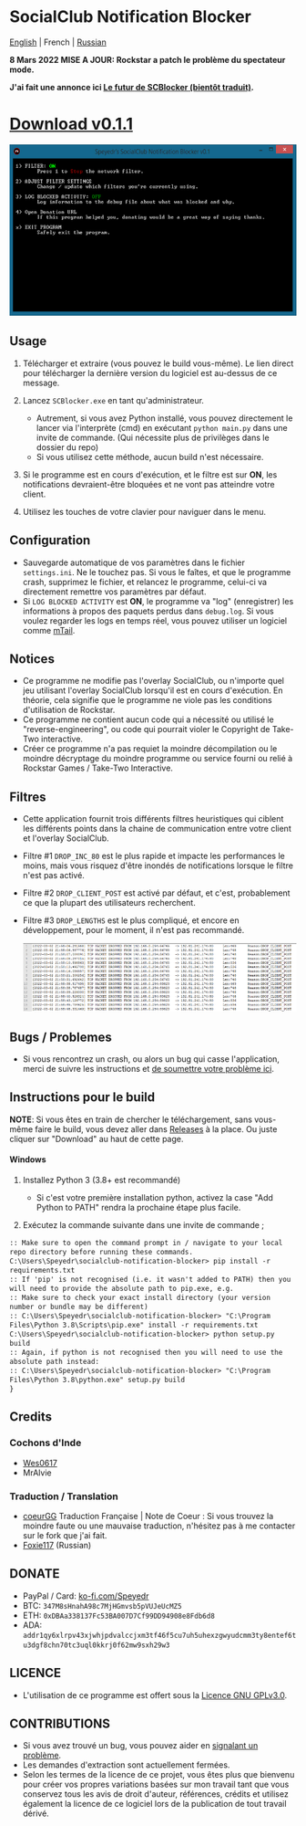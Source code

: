 # SocialClub Notification Blocker

[English](././README.md) | French | [Russian](./RU/README.md)

**8 Mars 2022 MISE A JOUR: Rockstar a patch le problème du spectateur mode.**

**J'ai fait une annonce ici [Le futur de SCBlocker (bientôt traduit)](https://github.com/Speyedr/socialclub-notification-blocker/discussions/12).**

# [Download v0.1.1](https://github.com/Speyedr/socialclub-notification-blocker/releases/download/v0.1.1/SocialClubBlocker-0.1.1.zip)

<img src="/img/SCBlockerTease1.png" alt="Main Menu" height=300 width=562>

## Usage

1. Télécharger et extraire (vous pouvez le build vous-même). Le lien direct pour télécharger la dernière version du logiciel est au-dessus de ce message.
2. Lancez `SCBlocker.exe` en tant qu'administrateur.

	* Autrement, si vous avez Python installé, vous pouvez directement le lancer via l'interprète (cmd) en exécutant `python main.py` dans une invite de commande. (Qui nécessite plus de privilèges dans le dossier du repo)
	* Si vous utilisez cette méthode, aucun build n'est nécessaire.

3. Si le programme est en cours d'exécution, et le filtre est sur **ON**, les notifications devraient-être bloquées et ne vont pas atteindre votre client.

4. Utilisez les touches de votre clavier pour naviguer dans le menu.

## Configuration

* Sauvegarde automatique de vos paramètres dans le fichier `settings.ini`. Ne le touchez pas. Si vous le faîtes, et que le programme crash, supprimez le fichier, et relancez le programme, celui-ci va directement remettre vos paramètres par défaut.
* Si `LOG BLOCKED ACTIVITY` est **ON**, le programme va "log" (enregistrer) les informations à propos des paquets perdus dans `debug.log`. Si vous voulez regarder les logs en temps réel, vous pouvez utiliser un logiciel comme [mTail](http://ophilipp.free.fr/op_tail.htm).

## Notices

* Ce programme ne modifie pas l'overlay SocialClub, ou n'importe quel jeu utilisant l'overlay SocialClub lorsqu'il est en cours d'exécution. En théorie, cela signifie que le programme ne viole pas les conditions d'utilisation de Rockstar.
* Ce programme ne contient aucun code qui a nécessité ou utilisé le "reverse-engineering", ou code qui pourrait violer le Copyright de Take-Two interactive.
* Créer ce programme n'a pas requiet la moindre décompilation ou le moindre décryptage du moindre programme ou service fourni ou relié à Rockstar Games / Take-Two Interactive.

## Filtres

* Cette application fournit trois différents filtres heuristiques qui ciblent les différents points dans la chaine de communication entre votre client et l'overlay SocialClub.
* Filtre #1 `DROP_INC_80` est le plus rapide et impacte les performances le moins, mais vous risquez d'être inondés de notifications lorsque le filtre n'est pas activé.
* Filtre #2 `DROP_CLIENT_POST` est activé par défaut, et c'est, probablement ce que la plupart des utilisateurs recherchent.
* Filtre #3 `DROP_LENGTHS` est le plus compliqué, et encore en développement, pour le moment, il n'est pas recommandé.

  <img src="/img/SCBlockerTease3.png" alt="Logging dropped packets" height=120 width=527>

## Bugs / Problemes

* Si vous rencontrez un crash, ou alors un bug qui casse l'application, merci de suivre les instructions et [de soumettre votre problème ici](https://github.com/Speyedr/socialclub-notification-blocker/issues/new/choose).

## Instructions pour le build

**NOTE**: Si vous êtes en train de chercher le téléchargement, sans vous-même faire le build, vous devez aller dans [Releases](https://github.com/Speyedr/socialclub-notification-blocker/releases) à la place. Ou juste cliquer sur "Download" au haut de cette page.

#### Windows

1. Installez Python 3 (3.8+ est recommandé)
	* Si c'est votre première installation python, activez la case "Add Python to PATH" rendra la prochaine étape plus facile.

2. Exécutez la commande suivante dans une invite de commande ;

```
:: Make sure to open the command prompt in / navigate to your local repo directory before running these commands.
C:\Users\Speyedr\socialclub-notification-blocker> pip install -r requirements.txt
:: If 'pip' is not recognised (i.e. it wasn't added to PATH) then you will need to provide the absolute path to pip.exe, e.g.
:: Make sure to check your exact install directory (your version number or bundle may be different)
:: C:\Users\Speyedr\socialclub-notification-blocker> "C:\Program Files\Python 3.8\Scripts\pip.exe" install -r requirements.txt
C:\Users\Speyedr\socialclub-notification-blocker> python setup.py build
:: Again, if python is not recognised then you will need to use the absolute path instead:
:: C:\Users\Speyedr\socialclub-notification-blocker> "C:\Program Files\Python 3.8\python.exe" setup.py build
}
```

## Credits

### Cochons d'Inde

* [Wes0617](https://github.com/Wes0617)
* MrAlvie

### Traduction / Translation

* [coeurGG](https://github.com/coeurGG) Traduction Française | Note de Coeur : Si vous trouvez la moindre faute ou une mauvaise traduction, n'hésitez pas à me contacter sur le fork que j'ai fait.
* [Foxie117](https://github.com/Foxie117) (Russian)

## DONATE

* PayPal / Card: [ko-fi.com/Speyedr](https://ko-fi.com/speyedr)
* BTC: `347M8sHnahA98c7MjHGmvsb5pVUJeUcMZ5`
* ETH: `0xDBAa338137Fc53BA007D7Cf99DD94908e8Fdb6d8`
* ADA: `addr1qy6xlrpv43xjwhjpdvalccjxm3tf46f5cu7uh5uhexzgwyudcmm3ty8entef6tu3dgf8chn70tc3uql0kkrj0f62mw9sxh29w3`

## LICENCE

* L'utilisation de ce programme est offert sous la [Licence GNU GPLv3.0](LICENSE).

## CONTRIBUTIONS 

* Si vous avez trouvé un bug, vous pouvez aider en [signalant un problème](https://github.com/Speyedr/socialclub-notification-blocker/issues/new/choose).
* Les demandes d'extraction sont actuellement fermées.
* Selon les termes de la licence de ce projet, vous êtes plus que bienvenu pour créer vos propres variations basées sur mon travail tant que vous conservez tous les avis de droit d'auteur, références, crédits et utilisez également la licence de ce logiciel lors de la publication de tout travail dérivé.
